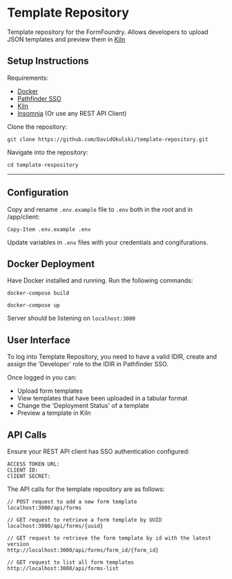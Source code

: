 # Template Repository

 Template repository for the FormFoundry. Allows developers to upload JSON templates and preview them in [Kiln](https://github.com/bcgov/kiln)

## Setup Instructions

Requirements:

-   [Docker](https://docs.docker.com/engine/install/)
-   [Pathfinder SSO](https://digital.gov.bc.ca/bcgov-common-components/pathfinder-sso/)
-   [Kiln](https://github.com/bcgov/kiln)
-   [Insomnia](https://insomnia.rest/download) (Or use any REST API Client)

Clone the repository:

```
git clone https://github.com/DavidOkulski/template-repository.git
```

Navigate into the repository:

```
cd template-respository
```

---

## Configuration

Copy and rename `.env.example` file to `.env` both in the root and in /app/client:

```
Copy-Item .env.example .env
```

Update variables in `.env` files with your credentials and congifurations.

## Docker Deployment

Have Docker installed and running. Run the following commands:

```
docker-compose build
```

```
docker-compose up
```
Server should be listening on `localhost:3000`

## User Interface

To log into Template Repository, you need to have a valid IDIR, create and assign the 'Developer' role to the IDIR in Pathfinder SSO.

Once logged in you can:
- Upload form templates
- View templates that have been uploaded in a tabular format
- Change the 'Deployment Status' of a template
- Preview a template in Kiln

## API Calls

Ensure your REST API client has SSO authentication configured:

```
ACCESS TOKEN URL: 
CLIENT ID:
ClIENT SECRET:
````

The API calls for the template repository are as follows:
```
// POST request to add a new form template
localhost:3000/api/forms
```
```
// GET request to retrieve a form template by UUID
localhost:3000/api/forms/{uuid}
```
```
// GET request to retrieve the form template by id with the latest version
http://localhost:3000/api/forms/form_id/{form_id}
```
```
// GET request to list all form templates 
http://localhost:3000/api/forms-list
```
